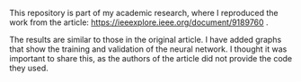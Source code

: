 This repository is part of my academic research, where I reproduced the work from the article: https://ieeexplore.ieee.org/document/9189760 .

The results are similar to those in the original article. I have added graphs that show the training and validation of the neural network. I thought it was important to share this, as the authors of the article did not provide the code they used.
